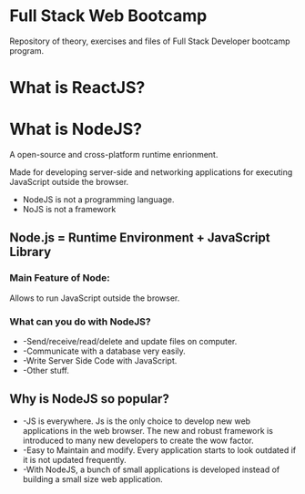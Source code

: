 # Full Stack Web Bootcamp
 Repository of theory, exercises and files of Full Stack Developer bootcamp program.
 # What is ReactJS? 
 
 # What is NodeJS? 
A open-source and cross-platform runtime enrionment.

Made for developing server-side and networking applications for executing JavaScript outside the browser.
<ul>
<li>NodeJS is not a programming language.</li>
<li>NoJS is not a framework</li>
</ul>

## Node.js = Runtime Environment + JavaScript Library

<h3>Main Feature of Node:</h3> 
Allows to run JavaScript outside the browser.
<h3>What can you do with NodeJS?</h3> 

<ul>
    <li>-Send/receive/read/delete and update files on computer.</li>
    <li>-Communicate with a database very easily.</li>
    <li>-Write Server Side Code with JavaScript.</li>
    <li>-Other stuff.</li>
</ul>

## Why is NodeJS so popular? 
<ul>
    <li>-JS is everywhere. Js is the only choice to develop new web applications in the web browser. The new and robust framework is introduced to many new developers to create the wow factor.</li> 
    <li>-Easy to Maintain and modify. Every application starts to look outdated if it is not updated frequently.</li>
    <li>-With NodeJS, a bunch of small applications is developed instead of building a small size web application.</li>
</ul>






